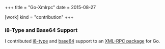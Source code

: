 +++
title = "Go-Xmlrpc"
date = 2015-08-27

[work]
kind = "contribution"
+++

### i8-Type and Base64 Support

I contributed [i8-type] and [base64] support to an [XML-RPC package] for Go.

[i8-type]: https://github.com/kolo/xmlrpc/pull/12
[base64]: https://github.com/kolo/xmlrpc/pull/14
[XML-RPC package]: https://github.com/kolo/xmlrpc
